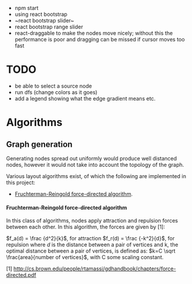 - npm start
- using react bootstrap
- ~react bootstrap slider~
- react bootstrap range slider
- react-draggable to make the nodes move nicely; without this the performance is poor and dragging can be missed if cursor moves too fast

# TODO
- be able to select a source node
- run dfs (change colors as it goes)
- add a legend showing what the edge gradient means etc.

# Algorithms

## Graph generation
Generating nodes spread out uniformly would produce well distanced nodes, however it would not take into account the topology of the graph.

Various layout algorithms exist, of which the following are implemented in this project:
- [Fruchterman-Reingold force-directed algorithm](#fruchterman-reingold-force-directed-algorithm).


#### Fruchterman-Reingold force-directed algorithm
In this class of algorithms, nodes apply attraction and repulsion forces between each other. In this algorithm, the forces are given by [1]:

$f_a(d) = \frac {d^2}{k}$, for attraction
$f_r(d) = \frac {-k^2}{d}$, for repulsion
where $d$ is the distance between a pair of vertices and k, the optimal distance between a pair of vertices, is defined as:
$k=C \sqrt \frac{area}{number of vertices}$, with C some scaling constant.

[1] http://cs.brown.edu/people/rtamassi/gdhandbook/chapters/force-directed.pdf